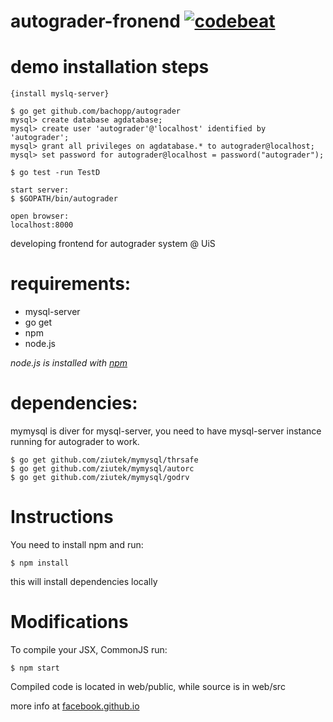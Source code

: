 # autograder-fronend [![codebeat](https://codebeat.co/badges/521a3c16-5e3c-4e0c-b6e3-0b963d1957c7)](https://codebeat.co/projects/github-com-bachopp-autograder)

# demo installation steps

	{install myslq-server}

	$ go get github.com/bachopp/autograder
	mysql> create database agdatabase;
	mysql> create user 'autograder'@'localhost' identified by 'autograder';
	mysql> grant all privileges on agdatabase.* to autograder@localhost;
	mysql> set password for autograder@localhost = password("autograder");

	$ go test -run TestD

	start server:
	$ $GOPATH/bin/autograder

	open browser:
	localhost:8000


developing frontend for autograder system @ UiS

# requirements:

* mysql-server
* go get
* npm
* node.js

*node.js is installed with [npm](https://www.npmjs.com/)*

# dependencies:

mymysql is diver for mysql-server, you need to have mysql-server instance running for autograder to work.

	$ go get github.com/ziutek/mymysql/thrsafe
	$ go get github.com/ziutek/mymysql/autorc
	$ go get github.com/ziutek/mymysql/godrv

# Instructions

You need to install npm and run:

	$ npm install

this will install dependencies locally

# Modifications

To compile your JSX, CommonJS run:

	$ npm start

Compiled code is located in web/public, while source is in web/src

more info at [facebook.github.io](https://facebook.github.io/react/docs/getting-started.html)
